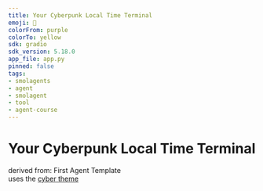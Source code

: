 ```yaml
---
title: Your Cyberpunk Local Time Terminal
emoji: 🤖
colorFrom: purple
colorTo: yellow
sdk: gradio
sdk_version: 5.18.0
app_file: app.py
pinned: false
tags:
- smolagents
- agent
- smolagent
- tool
- agent-course
---
```


# Your Cyberpunk Local Time Terminal
 
derived from: First Agent Template    
uses the [cyber theme](https://huggingface.co/spaces/crcdng/cyber)